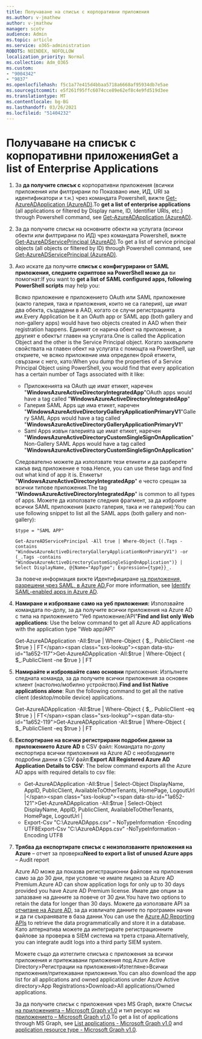 ```yaml
---
title: Получаване на списък с корпоративни приложения
ms.author: v-jmathew
author: v-jmathew
manager: scotv
audience: Admin
ms.topic: article
ms.service: o365-administration
ROBOTS: NOINDEX, NOFOLLOW
localization_priority: Normal
ms.collection: Adm_O365
ms.custom:
- "9004342"
- "9837"
ms.openlocfilehash: f5c1a77e415d4bbaa5718a6668af95934db7e5ae
ms.sourcegitcommit: e5f261f95ffc6074cce89e62ef8c4e9fd519d3ee
ms.translationtype: MT
ms.contentlocale: bg-BG
ms.lasthandoff: 03/26/2021
ms.locfileid: "51404232"
---
```

# <a name="get-a-list-of-enterprise-applications"></a><span data-ttu-id="1a652-102">Получаване на списък с корпоративни приложения</span><span class="sxs-lookup"><span data-stu-id="1a652-102">Get a list of Enterprise Applications</span></span>

1. <span data-ttu-id="1a652-103">За **да получите списък с** корпоративни приложения (всички приложения или филтрирани по Показвано име, ИД, URI за идентификатори и т.н.) чрез командата Powershell, вижте [Get-AzureADApplication (AzureAD)](https://docs.microsoft.com/powershell/module/azuread/get-azureadapplication).</span><span class="sxs-lookup"><span data-stu-id="1a652-103">To **get a list of enterprise applications** (all applications or filtered by Display name, ID, Identifier URIs, etc.) through Powershell command, see [Get-AzureADApplication (AzureAD)](https://docs.microsoft.com/powershell/module/azuread/get-azureadapplication).</span></span>
2. <span data-ttu-id="1a652-104">За да получите списък на основните обекти на услугата (всички обекти или филтрирани по ИД) чрез командата Powershell, вижте [Get-AzureADServicePrincipal (AzureAD)](https://docs.microsoft.com/powershell/module/azuread/get-azureadserviceprincipal).</span><span class="sxs-lookup"><span data-stu-id="1a652-104">To get a list of service principal objects (all objects or filtered by ID) through Powershell command, see [Get-AzureADServicePrincipal (AzureAD)](https://docs.microsoft.com/powershell/module/azuread/get-azureadserviceprincipal).</span></span>
3. <span data-ttu-id="1a652-105">Ако искате да получите **списък с конфигурирани от SAML приложения, следните скриптове на PowerShell може да** ви помогнат:</span><span class="sxs-lookup"><span data-stu-id="1a652-105">If you want to **get a list of SAML configured apps, following PowerShell scripts** may help you:</span></span>

    <span data-ttu-id="1a652-106">Всяко приложение е приложението OAuth или SAML приложение (както галерия, така и приложения, които не са галерия), ще имат два обекта, създадени в AAD, когато се случи регистрацията им.</span><span class="sxs-lookup"><span data-stu-id="1a652-106">Every Application be it an OAuth app or SAML app (both gallery and non-gallery apps) would have two objects created in AAD when their registration happens.</span></span> <span data-ttu-id="1a652-107">Единият се нарича обект на приложение, а другият е обектът главен на услугата.</span><span class="sxs-lookup"><span data-stu-id="1a652-107">One is called the Application Object and the other is the Service Principal object.</span></span> <span data-ttu-id="1a652-108">Когато захвърлите свойствата на главен обект на услугата с помощта на PowerShell, ще откриете, че всяко приложение има определен брой етикети, свързани с него, като:</span><span class="sxs-lookup"><span data-stu-id="1a652-108">When you dump the properties of a Service Principal Object using PowerShell, you would find that every application has a certain number of Tags associated with it like:</span></span>

    - <span data-ttu-id="1a652-109">Приложенията на OAuth ще имат етикет, наречен "**WindowsAzureActiveDirectoryIntegratedApp**"</span><span class="sxs-lookup"><span data-stu-id="1a652-109">OAuth apps would have a tag called "**WindowsAzureActiveDirectoryIntegratedApp**"</span></span>
    - <span data-ttu-id="1a652-110">Галерия SAML Apps ще има етикет, наречен "**WindowsAzureActiveDirectoryGalleryApplicationPrimaryV1**"</span><span class="sxs-lookup"><span data-stu-id="1a652-110">Gallery SAML Apps would have a tag called "**WindowsAzureActiveDirectoryGalleryApplicationPrimaryV1**"</span></span>
    - <span data-ttu-id="1a652-111">Saml Apps извън галерията ще имат етикет, наречен "**WindowsAzureActiveDirectoryCustomSingleSignOnApplication**"</span><span class="sxs-lookup"><span data-stu-id="1a652-111">Non-Gallery SAML Apps would have a tag called "**WindowsAzureActiveDirectoryCustomSingleSignOnApplication**"</span></span>

    <span data-ttu-id="1a652-112">Следователно можете да използвате тези етикети и да разберете какъв вид приложение е това.</span><span class="sxs-lookup"><span data-stu-id="1a652-112">Hence, you can use these tags and find out what kind of app it is.</span></span> <span data-ttu-id="1a652-113">Етикетът "**WindowsAzureActiveDirectoryIntegratedApp**" е често срещан за всички типове приложения.</span><span class="sxs-lookup"><span data-stu-id="1a652-113">The tag "**WindowsAzureActiveDirectoryIntegratedApp**" is common to all types of apps.</span></span> <span data-ttu-id="1a652-114">Можете да използвате следния фрагмент, за да изброите всички SAML приложения (както галерия, така и не галерия):</span><span class="sxs-lookup"><span data-stu-id="1a652-114">You can use following snippet to list all the SAML apps (both gallery and non-gallery):</span></span>

    `$type = "SAML APP"`

    `Get-AzureADServicePrincipal -All true | Where-Object {(.Tags -contains "WindowsAzureActiveDirectoryGalleryApplicationNonPrimaryV1") -or (_.Tags -contains "WindowsAzureActiveDirectoryCustomSingleSignOnApplication")} | Select DisplayName, @{Name="AppType"; Expression={type}}_.`

    <span data-ttu-id="1a652-115">За повече информация вижте Идентифициране [на приложения, разрешени чрез SAML, в Azure AD.](https://docs.microsoft.com/answers/questions/24259/identify-saml-enabled-apps-in-azure-ad.html)</span><span class="sxs-lookup"><span data-stu-id="1a652-115">For more information, see [Identify SAML-enabled apps in Azure AD](https://docs.microsoft.com/answers/questions/24259/identify-saml-enabled-apps-in-azure-ad.html).</span></span>

4. <span data-ttu-id="1a652-116">**Намиране и изброяване само на уеб приложения:** Използвайте командата по-долу, за да получите всички приложения на Azure AD с типа на приложението "Уеб приложение/API"</span><span class="sxs-lookup"><span data-stu-id="1a652-116">**Find and list only Web applications**: Use the below command to get all Azure AD applications with the application type "Web app/API"</span></span>

    <span data-ttu-id="1a652-117">Get-AzureADApplication -All:$true | Where-Object { $_. PublicClient -ne $true } | FT</span><span class="sxs-lookup"><span data-stu-id="1a652-117">Get-AzureADApplication -All:$true | Where-Object { $_.PublicClient -ne $true } | FT</span></span>
5. <span data-ttu-id="1a652-118">**Намирайте и изброявайте само основни** приложения: Изпълнете следната команда, за да получите всички приложения за основен клиент (настолно/мобилно устройство).</span><span class="sxs-lookup"><span data-stu-id="1a652-118">**Find and list Native applications alone**: Run the following command to get all the native client (desktop/mobile device) applications.</span></span>

    <span data-ttu-id="1a652-119">Get-AzureADApplication -All:$true | Where-Object { $_. PublicClient -eq $true } | FT</span><span class="sxs-lookup"><span data-stu-id="1a652-119">Get-AzureADApplication -All:$true | Where-Object { $_.PublicClient -eq $true } | FT</span></span>
6. <span data-ttu-id="1a652-120">**Експортиране на всички регистрирани подробни данни за приложението Azure AD** в CSV файл: Командата по-долу експортира всички приложения на Azure AD с необходимите подробни данни в CSV файл:</span><span class="sxs-lookup"><span data-stu-id="1a652-120">**Export All Registered Azure AD Application Details to CSV**: The below command exports all the Azure AD apps with required details to csv file:</span></span>

    - <span data-ttu-id="1a652-121">Get-AzureADApplication -All:$true | Select-Object DisplayName, AppID, PublicClient, AvailableToOtherTenants, HomePage, LogoutUrl |</span><span class="sxs-lookup"><span data-stu-id="1a652-121">Get-AzureADApplication -All:$true | Select-Object DisplayName, AppID, PublicClient, AvailableToOtherTenants, HomePage, LogoutUrl |</span></span>
    - <span data-ttu-id="1a652-122">Export-Csv "C:\AzureADApps.csv" – NoTypeInformation -Encoding UTF8</span><span class="sxs-lookup"><span data-stu-id="1a652-122">Export-Csv "C:\AzureADApps.csv" -NoTypeInformation -Encoding UTF8</span></span>

7. <span data-ttu-id="1a652-123">**Трябва да експортирате списък с неизползваните приложения на Azure** – отчет за проверка</span><span class="sxs-lookup"><span data-stu-id="1a652-123">**Need to export a list of unused Azure apps** – Audit report</span></span>

    <span data-ttu-id="1a652-124">Azure AD може да показва регистрационни файлове на приложения само за до 30 дни, при условие че имате лиценз за Azure AD Premium.</span><span class="sxs-lookup"><span data-stu-id="1a652-124">Azure AD can show application logs for only up to 30 days provided you have Azure AD Premium license.</span></span>
    <span data-ttu-id="1a652-125">Имате две опции за запазване на данните за повече от 30 дни.</span><span class="sxs-lookup"><span data-stu-id="1a652-125">You have two options to retain the data for longer than 30 days.</span></span> <span data-ttu-id="1a652-126">Можете да използвате API за [отчитане на Azure AD,](https://docs.microsoft.com/azure/active-directory/reports-monitoring/concept-reporting-api) за да извличате данните по програмен начин и да ги съхранявате в база данни.</span><span class="sxs-lookup"><span data-stu-id="1a652-126">You can use the [Azure AD Reporting APIs](https://docs.microsoft.com/azure/active-directory/reports-monitoring/concept-reporting-api) to retrieve the data programmatically and store it in a database.</span></span> <span data-ttu-id="1a652-127">Като алтернатива можете да интегрирате регистрационните файлове за проверка в SIEM система на трета страна.</span><span class="sxs-lookup"><span data-stu-id="1a652-127">Alternatively, you can integrate audit logs into a third party SIEM system.</span></span>

    <span data-ttu-id="1a652-128">Можете също да изтеглите списъка с приложения за всички приложения и притежавани приложения под Azure Active Directory>Регистрации на приложения>Изтегляне>Всички приложения/притежавани приложения.</span><span class="sxs-lookup"><span data-stu-id="1a652-128">You can also download the app list for all applications and owned applications under Azure Active directory>App Registrations>Download>All applications/Owned applications.</span></span>

    <span data-ttu-id="1a652-129">За да получите списък с приложения чрез MS Graph, вижте Списък [на приложенията – Microsoft Graph v1.0](https://docs.microsoft.com/graph/api/application-list) и тип ресурс на [приложението – Microsoft Graph v1.0](https://docs.microsoft.com/graph/api/resources/application).</span><span class="sxs-lookup"><span data-stu-id="1a652-129">To get a list of applications through MS Graph, see [List applications - Microsoft Graph v1.0](https://docs.microsoft.com/graph/api/application-list) and [application resource type - Microsoft Graph v1.0](https://docs.microsoft.com/graph/api/resources/application).</span></span>
